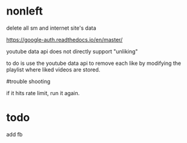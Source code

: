 # nonleft
delete all sm and internet site's data


https://google-auth.readthedocs.io/en/master/

youtube data api does not directly support "unliking"

to do is use the youtube data api to remove each like by modifying the playlist where liked videos are stored.

#trouble shooting

if it hits rate limit, run it again. 

# todo 

add fb
